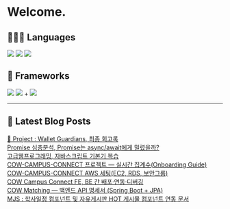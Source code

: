 # Welcome.

## 🧑🏻‍💻 Languages

<p>
    <img src="https://img.shields.io/badge/TypeScript-3178C6?style=flat-square&logo=TypeScript&logoColor=white"/> 
  <img src="https://img.shields.io/badge/JavaScript-F7DF1E?style=flat-square&logo=JavaScript&logoColor=white"/> 
  <img src="https://img.shields.io/badge/Java-5382A1?style=flat-square&logo=openjdk&logoColor=white"/>
</p>

## 📘 Frameworks 

<p>
  <img src="https://img.shields.io/badge/React-61DAFB?style=flat-square&logo=React&logoColor=black"/>
  <img src="https://img.shields.io/badge/Vue.js-4FC08D?style=flat-square&logo=Vue.js&logoColor=white"/>
+ <img src="https://img.shields.io/badge/Next.js-000000?style=flat-square&logo=Next.js&logoColor=white"/>
</p>




---


## 📕 Latest Blog Posts

<a href="https://wonbin109.tistory.com/111">📌 Project : Wallet Guardians, 최종 회고록</a></br><a href=https://wonbin109.tistory.com/198>Promise 심층분석, Promise는 async/await에게 밀렸을까?</a></br><a href=https://wonbin109.tistory.com/197>고급웹프로그래밍, 자바스크립트 기본기 복습</a></br><a href=https://wonbin109.tistory.com/196>COW-CAMPUS-CONNECT 프로젝트 &mdash; 실시간 집계수(Onboarding Guide)</a></br><a href=https://wonbin109.tistory.com/195>COW-CAMPUS-CONNECT AWS 세팅(EC2, RDS, 보안그룹)</a></br><a href=https://wonbin109.tistory.com/194>COW Campus Connect FE, BE 간 배포&middot;연동&middot;디버깅</a></br><a href=https://wonbin109.tistory.com/193>COW Matching &mdash; 백엔드 API 명세서 (Spring Boot + JPA)</a></br><a href=https://wonbin109.tistory.com/192>MJS :  학사일정 컴포넌트 및 자유게시판 HOT 게시물 컴포넌트 연동 문서</a></br>